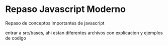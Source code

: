 # Repaso Javascript Moderno

Repaso de conceptos importantes de javascript

entrar a src/bases, ahi estan diferentes archivos con explicacion y ejemplos de codigo